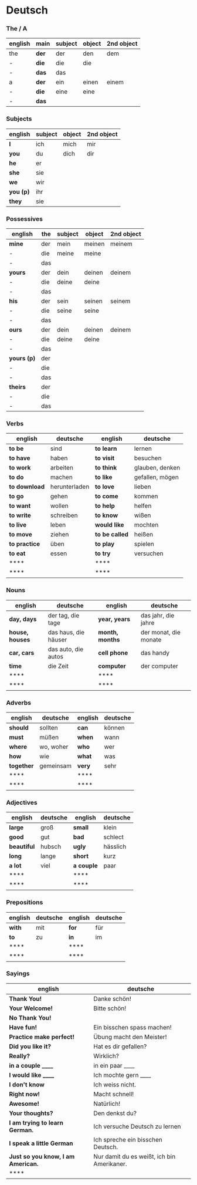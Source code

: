 # Deutsch

### The / A

|english|main|subject|object|2nd object|
|-------|----|-------|------|----------|
|the|**der**|der|den|dem|
|-|**die**|die|die||
|-|**das**|das|||
|a|**der**|ein|einen|einem|
|-|**die**|eine|eine||
|-|**das**||||

### Subjects

|english|subject|object|2nd object|
|-------|-------|------|----------|
|**I**|ich|mich|mir|
|**you**|du|dich|dir|
|**he**|er|||
|**she**|sie|||
|**we**|wir|||
|**you (p)**|ihr|||
|**they**|sie|||

### Possessives

|english|the|subject|object|2nd object|
|-------|---|-------|------|----------|
|**mine**|der|mein|meinen|meinem|
|-|die|meine|meine||
|-|das||||
|**yours**|der|dein|deinen|deinem|
|-|die|deine|deine||
|-|das||||
|**his**|der|sein|seinen|seinem|
|-|die|seine|seine||
|-|das||||
|**ours**|der|dein|deinen|deinem|
|-|die|deine|deine||
|-|das||||
|**yours (p)**|der||||
|-|die||||
|-|das||||
|**theirs**|der||||
|-|die||||
|-|das||||

### Verbs

|english|deutsche|english|deutsche|
|-------|--------|-------|--------|
|**to be**|sind|**to learn**|lernen|
|**to have**|haben|**to visit**|besuchen|
|**to work**|arbeiten|**to think**|glauben, denken|
|**to do**|machen|**to like**|gefallen, mögen|
|**to download**|herunterladen|**to love**|lieben|
|**to go**|gehen|**to come**|kommen|
|**to want**|wollen|**to help**|helfen|
|**to write**|schreiben|**to know**|wißen|
|**to live**|leben|**would like**|mochten|
|**to move**|ziehen|**to be called**|heißen|
|**to practice**|üben|**to play**|spielen|
|**to eat**|essen|**to try**|versuchen|
|****||****||
|****||****||

### Nouns

|english|deutsche|english|deutsche|
|-------|--------|-------|--------|
|**day, days**|der tag, die tage|**year, years**|das jahr, die jahre|
|**house, houses**|das haus, die häuser|**month, months**|der monat, die monate|
|**car, cars**|das auto, die autos|**cell phone**|das handy|
|**time**|die Zeit|**computer**|der computer|
|****||****||
|****||****||

### Adverbs

|english|deutsche|english|deutsche|
|-------|--------|-------|--------|
|**should**|sollten|**can**|können|
|**must**|müßen|**when**|wann|
|**where**|wo, woher|**who**|wer|
|**how**|wie|**what**|was|
|**together**|gemeinsam|**very**|sehr|
|****||****||
|****||****||

### Adjectives

|english|deutsche|english|deutsche|
|-------|--------|-------|--------|
|**large**|groß|**small**|klein|
|**good**|gut|**bad**|schlect|
|**beautiful**|hubsch|**ugly**|hässlich|
|**long**|lange|**short**|kurz|
|**a lot**|viel|**a couple**|paar|
|****||****||
|****||****||

### Prepositions

|english|deutsche|english|deutsche|
|-------|--------|-------|--------|
|**with**|mit|**for**|für|
|**to**|zu|**in**|im|
|****||****||
|****||****||

### Sayings

|english|deutsche|
|-------|--------|
|**Thank You!**|Danke schön!|
|**Your Welcome!**|Bitte schön!|
|**No Thank You!**||
|**Have fun!**|Ein bisschen spass machen!|
|**Practice make perfect!**|Übung macht den Meister!|
|**Did you like it?**|Hat es dir gefallen?|
|**Really?**|Wirklich?|
|**in a couple ____**|in ein paar ____|
|**I would like ____**|Ich mochte gern ____|
|**I don't know**|Ich weiss nicht.|
|**Right now!**|Macht schnell!|
|**Awesome!**|Natürlich!|
|**Your thoughts?**|Den denkst du?|
|**I am trying to learn German.**|Ich versuche Deutsch zu lernen|
|**I speak a little German**|Ich spreche ein bisschen Deutsch.|
|**Just so you know, I am American.**|Nur damit du es weißt, ich bin Amerikaner.|
|****||
